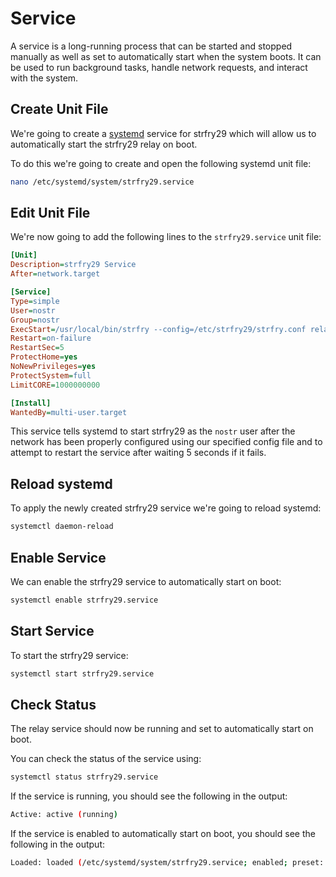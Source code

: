 # Service

A service is a long-running process that can be started and stopped manually as well as set to automatically start when the system boots. It can be used to run background tasks, handle network requests, and interact with the system.

## Create Unit File

We're going to create a [systemd](https://systemd.io "systemd") service for strfry29 which will allow us to automatically start the strfry29 relay on boot.

To do this we're going to create and open the following systemd unit file:

```bash
nano /etc/systemd/system/strfry29.service
```

## Edit Unit File

We're now going to add the following lines to the `strfry29.service` unit file:

```ini
[Unit]
Description=strfry29 Service
After=network.target

[Service]
Type=simple
User=nostr
Group=nostr
ExecStart=/usr/local/bin/strfry --config=/etc/strfry29/strfry.conf relay
Restart=on-failure
RestartSec=5
ProtectHome=yes
NoNewPrivileges=yes
ProtectSystem=full
LimitCORE=1000000000

[Install]
WantedBy=multi-user.target
```

This service tells systemd to start strfry29 as the `nostr` user after the network has been properly configured using our specified config file and to attempt to restart the service after waiting 5 seconds if it fails.

## Reload systemd

To apply the newly created strfry29 service we're going to reload systemd:

```bash
systemctl daemon-reload
```

## Enable Service

We can enable the strfry29 service to automatically start on boot:

```bash
systemctl enable strfry29.service
```

## Start Service

To start the strfry29 service:

```bash
systemctl start strfry29.service
```

## Check Status

The relay service should now be running and set to automatically start on boot.

You can check the status of the service using:

```bash
systemctl status strfry29.service
```

If the service is running, you should see the following in the output:

```bash
Active: active (running)
```

If the service is enabled to automatically start on boot, you should see the following in the output:

```bash
Loaded: loaded (/etc/systemd/system/strfry29.service; enabled; preset: enabled)
```
